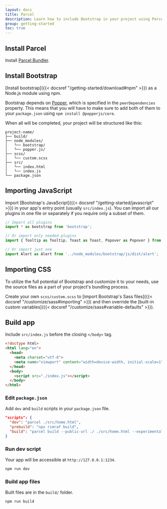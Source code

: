 ```yaml
---
layout: docs
title: Parcel
description: Learn how to include Bootstrap in your project using Parcel.
group: getting-started
toc: true
---
```


## Install Parcel

Install [Parcel Bundler](https://en.parceljs.org/getting_started.html).

## Install Bootstrap

[Install bootstrap]({{< docsref "/getting-started/download#npm" >}}) as a Node.js module using npm.

Bootstrap depends on [Popper](https://popper.js.org/), which is specified in the `peerDependencies` property. This means that you will have to make sure to add both of them to your `package.json` using `npm install @popperjs/core`.

When all will be completed, your project will be structured like this:

```text
project-name/
├── build/
├── node_modules/
│   └── bootstrap/
│   └── popper.js/
├── scss/
│   └── custom.scss
├── src/
│   └── index.html
│   └── index.js
└── package.json
```

## Importing JavaScript

Import [Bootstrap's JavaScript]({{< docsref "/getting-started/javascript" >}}) in your app's entry point (usually `src/index.js`). You can import all our plugins in one file or separately if you require only a subset of them.

```js
// Import all plugins
import * as bootstrap from 'bootstrap';

// Or import only needed plugins
import { Tooltip as Tooltip, Toast as Toast, Popover as Popover } from 'bootstrap';

// Or import just one
import Alert as Alert from '../node_modules/bootstrap/js/dist/alert';
```

## Importing CSS

To utilize the full potential of Bootstrap and customize it to your needs, use the source files as a part of your project's bundling process.

Create your own `scss/custom.scss` to [import Bootstrap's Sass files]({{< docsref "/customize/sass#importing" >}}) and then override the [built-in custom variables]({{< docsref "/customize/sass#variable-defaults" >}}).

## Build app

Include `src/index.js` before the closing `</body>` tag.

```html
<!doctype html>
<html lang="en">
  <head>
    <meta charset="utf-8">
    <meta name="viewport" content="width=device-width, initial-scale=1">
  </head>
  <body>
    <script src="./index.js"></script>
  </body>
</html>
```

### Edit `package.json`

Add `dev` and `build` scripts in your `package.json` file.

```json
"scripts": {
  "dev": "parcel ./src/home.html",
  "prebuild": "npx rimraf build",
  "build": "parcel build --public-url ./ ./src/home.html --experimental-scope-hoisting --out-dir build"
}
```

### Run dev script

Your app will be accessible at `http://127.0.0.1:1234`.

```sh
npm run dev
```

### Build app files

Built files are in the `build/` folder.

```sh
npm run build
```
